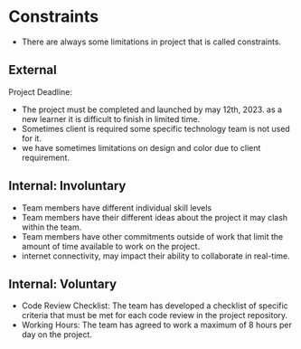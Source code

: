 # Constraints

- There are always some limitations in project that is called constraints.

## External

Project Deadline:

- The project must be completed and launched by may 12th, 2023. as a new learner
  it is difficult to finish in limited time.
- Sometimes client is required some specific technology team is not used for it.
- we have sometimes limitations on design and color due to client requirement.

## Internal: Involuntary

- Team members have different individual skill levels
- Team members have their different ideas about the project it may clash within
  the team.
- Team members have other commitments outside of work that limit the amount of
  time available to work on the project.
- internet connectivity, may impact their ability to collaborate in real-time.

## Internal: Voluntary

- Code Review Checklist: The team has developed a checklist of specific criteria
  that must be met for each code review in the project repository.
- Working Hours: The team has agreed to work a maximum of 8 hours per day on the
  project.
